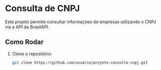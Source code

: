 # Consulta de CNPJ

Este projeto permite consultar informações de empresas utilizando o CNPJ via a API da BrasilAPI.

## Como Rodar

1. Clone o repositório:
   ```bash
   git clone https://github.com/usuario/projeto-consulta-cnpj.git

